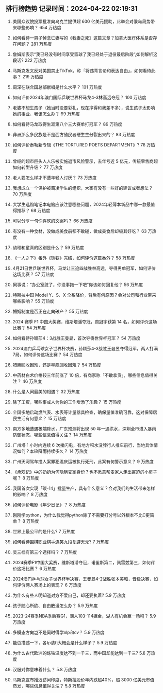 
## 排行榜趋势 记录时间：2024-04-22 02:19:31
  
  1. 美国众议院投票批准向乌克兰提供超 600 亿美元援助，此举会对俄乌局势带来哪些影响？ 654 万热度
    
  2. 如何看待一男子悼念亡妻写的《我妻之死》这篇文章？加拿大医疗体系是否存在问题？ 281 万热度
    
  3. 詹姆斯表示“我已经没有时间享受篮球了我已经处于退役最后阶段”,如何解析这段话? 222 万热度
    
  4. 马斯克发文反对美国禁止TikTok，称「将违背言论和表达自由」，如何看待此事？ 219 万热度
    
  5. 周深在联合国总部献唱是什么水平？ 101 万热度
    
  6. 如何评价2024年澳门国际乒联世界杯马龙4-3林高远夺冠？ 100 万热度
    
  7. 老婆不想生孩子（她当时没要彩礼，现在挣得和我差不多），说生孩子太影响她的事业，我该怎么办？ 99 万热度
    
  8. 如何看待马龙取得生涯第八个三大赛单打冠军？ 89 万热度
    
  9. 非洲那么多民族是不是西方殖民者硬生生分裂出来的？ 83 万热度
    
  10. 如何评价泰勒新专辑《THE TORTURED POETS DEPARTMENT》? 78 万热度
    
  11. 曾经的超市巨头人人乐被实施退市风险警示，去年亏近 5 亿元，传统零售商超如何转型升级？ 77 万热度
    
  12. 老人要怎么样才不遭年轻人讨厌？ 73 万热度
    
  13. 我想成立一个保护被霸凌学生的组织，大家有没有一些好的建议或者想法？ 70 万热度
    
  14. 大学生选购笔记本电脑应该注意哪些问题，2024年轻薄本新品中哪一款最值得推荐？ 68 万热度
    
  15. 可以分享一句你喜欢的文案吗？ 66 万热度
    
  16. 有没有一种食材，没做成美食前都不敢碰，做成美食后却极其好吃？ 63 万热度
    
  17. 幼稚和童真的区别是什么？ 59 万热度
    
  18. 《一人之下》番外《锈铁》完结，如何评价这篇番外？ 58 万热度
    
  19. 4月21日世乒联世界杯，马龙让三追四战胜林高远，夺得男单冠军，如何评价这场比赛？ 57 万热度
    
  20. 同事说：“办公室脏了，你没事拖一下吧”你该如何回复他？ 56 万热度
    
  21. 特斯拉中国 Model Y、S、X 全系降价，背后有何原因？会对公司和行业带来哪些影响？ 55 万热度
    
  22. 婚姻制度是否正在走向破产？ 55 万热度
    
  23. 2024 赛季 F1 中国大奖赛，维斯塔潘夺冠，周冠宇获第 14 名，如何评价这场比赛？ 54 万热度
    
  24. 如何看待孙颖莎4：3战胜王曼昱，首次夺得世界杯冠军？ 54 万热度
    
  25. 2024澳门乒乓球女子世界杯决赛，孙颖莎4-3战胜王曼昱夺得冠军，两人打满7局，如何评价这场比赛？ 54 万热度
    
  26. 猎鹰回收困难，还是星舰回收困难？ 54 万热度
    
  27. 中药材白术价格较三年前涨了 10 倍，有商家称「不敢拿货」，哪些信息值得关注？ 46 万热度
    
  28. 什么是人间最美的相遇？ 32 万热度
    
  29. 除了工资，哪些事或人为你的工作增添了乐趣？ 15 万热度
    
  30. 全国多地启动燃气表、水表等计量器具检查，确保量值准确可靠，这对保障居民生活有何意义？ 15 万热度
    
  31. 南方多地遭遇极端降水，广东预测将出现 50 年一遇洪水，深圳全市进入暴雨防御状态，哪些信息值得关注？ 14 万热度
    
  32. 广州塔 1 小时内连续 6 次接闪电，有地方积水没脖行人推车前行，当地具体情况如何？本轮降雨持续多久？ 14 万热度
    
  33. 广州天河驾车撞人案罪犯温庆运被执行死刑，此案有何警示意义？ 9 万热度
    
  34. 《承欢记》中的奶奶为何隐瞒麦家身份？也不愿意帮麦家人走出窘迫的小房子呢？ 8 万热度
    
  35. 我国首次实现「碳-14」批量生产，具有什么意义？会对我们的生活带来怎样的影响？ 8 万热度
    
  36. 如何评价电影《年少日记》？ 8 万热度
    
  37. 刚刚学python，为什么我觉得python除了不需要打分号以外根本不比C更简单？ 8 万热度
    
  38. 世界上最公平的是什么? 7 万热度
    
  39. 如何看待围棋职业棋手连笑九段复辟天元? 7 万热度
    
  40. 吴三桂有第三个选择吗？ 7 万热度
    
  41. 2024赛季F1中国大奖赛，维斯塔潘夺冠，诺里斯第二，佩雷兹第三，如何评价这场比赛？ 6 万热度
    
  42. 2024澳门乒乓球女子世界杯半决赛，王曼昱4-2战胜张本美和，晋级决赛，如何评价两人赛场上的表现？ 6 万热度
    
  43. 为什么有些人明知道对方不爱自己，却还要执着? 5.9 万热度
    
  44. 孩子随心所欲、自由散漫怎么办？ 5.9 万热度
    
  45. 2023-24赛季NBA季后赛G1，湖人103-114掘金，湖人有机会赢一场吗？ 5.9 万热度
    
  46. 多模态方向岂不是同时得学nlp和cv？ 5.9 万热度
    
  47. 能否描述一下，各tp装fj大概会是什么样子？ 5.9 万热度
    
  48. 为什么古代欧洲的炼铁温度达不到一千三，而中国却能达到一千三? 5.8 万热度
    
  49. 汉服对你意味着什么？ 5.8 万热度
    
  50. 马斯克宣布推迟访问印度，特斯拉股价年内跌超40%，超 3000 亿美元市值蒸发，哪些信息值得关注？ 5.8 万热度
    